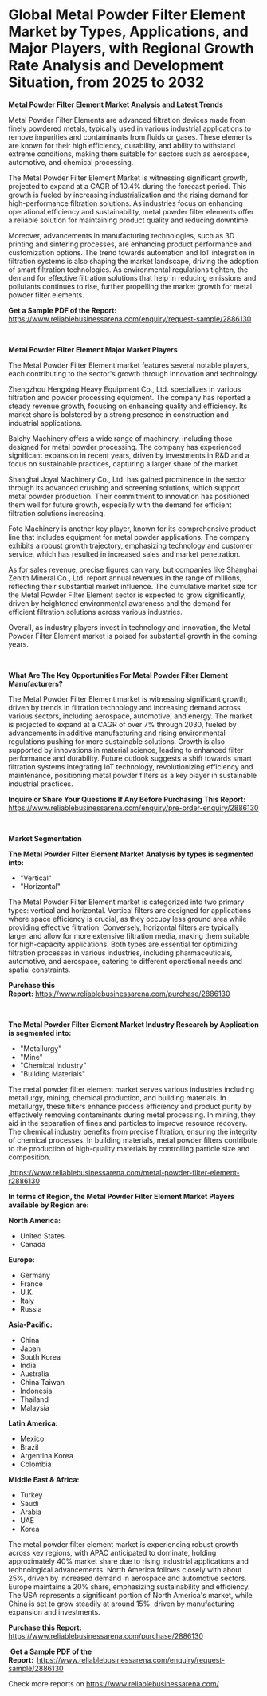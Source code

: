 <p><h1>Global Metal Powder Filter Element Market by Types, Applications, and Major Players, with Regional Growth Rate Analysis and Development Situation, from 2025 to 2032</h1></p><p><strong>Metal Powder Filter Element Market Analysis and Latest Trends</strong></p>
<p><p>Metal Powder Filter Elements are advanced filtration devices made from finely powdered metals, typically used in various industrial applications to remove impurities and contaminants from fluids or gases. These elements are known for their high efficiency, durability, and ability to withstand extreme conditions, making them suitable for sectors such as aerospace, automotive, and chemical processing.</p><p>The Metal Powder Filter Element Market is witnessing significant growth, projected to expand at a CAGR of 10.4% during the forecast period. This growth is fueled by increasing industrialization and the rising demand for high-performance filtration solutions. As industries focus on enhancing operational efficiency and sustainability, metal powder filter elements offer a reliable solution for maintaining product quality and reducing downtime.</p><p>Moreover, advancements in manufacturing technologies, such as 3D printing and sintering processes, are enhancing product performance and customization options. The trend towards automation and IoT integration in filtration systems is also shaping the market landscape, driving the adoption of smart filtration technologies. As environmental regulations tighten, the demand for effective filtration solutions that help in reducing emissions and pollutants continues to rise, further propelling the market growth for metal powder filter elements.</p></p>
<p><strong>Get a Sample PDF of the Report:&nbsp;</strong> <a href="https://www.reliablebusinessarena.com/enquiry/request-sample/2886130?utm_campaign=3055&utm_medium=2&utm_source=Github&utm_content=ia&utm_term=13032025&utm_id=metal-powder-filter-element">https://www.reliablebusinessarena.com/enquiry/request-sample/2886130</a></p>
<p>&nbsp;</p>
<p><strong>Metal Powder Filter Element Major Market Players</strong></p>
<p><p>The Metal Powder Filter Element market features several notable players, each contributing to the sector's growth through innovation and technology. </p><p>Zhengzhou Hengxing Heavy Equipment Co., Ltd. specializes in various filtration and powder processing equipment. The company has reported a steady revenue growth, focusing on enhancing quality and efficiency. Its market share is bolstered by a strong presence in construction and industrial applications.</p><p>Baichy Machinery offers a wide range of machinery, including those designed for metal powder processing. The company has experienced significant expansion in recent years, driven by investments in R&D and a focus on sustainable practices, capturing a larger share of the market. </p><p>Shanghai Joyal Machinery Co., Ltd. has gained prominence in the sector through its advanced crushing and screening solutions, which support metal powder production. Their commitment to innovation has positioned them well for future growth, especially with the demand for efficient filtration solutions increasing.</p><p>Fote Machinery is another key player, known for its comprehensive product line that includes equipment for metal powder applications. The company exhibits a robust growth trajectory, emphasizing technology and customer service, which has resulted in increased sales and market penetration.</p><p>As for sales revenue, precise figures can vary, but companies like Shanghai Zenith Mineral Co., Ltd. report annual revenues in the range of millions, reflecting their substantial market influence. The cumulative market size for the Metal Powder Filter Element sector is expected to grow significantly, driven by heightened environmental awareness and the demand for efficient filtration solutions across various industries.</p><p>Overall, as industry players invest in technology and innovation, the Metal Powder Filter Element market is poised for substantial growth in the coming years.</p></p>
<p>&nbsp;</p>
<p><strong>What Are The Key Opportunities For Metal Powder Filter Element Manufacturers?</strong></p>
<p><p>The Metal Powder Filter Element market is witnessing significant growth, driven by trends in filtration technology and increasing demand across various sectors, including aerospace, automotive, and energy. The market is projected to expand at a CAGR of over 7% through 2030, fueled by advancements in additive manufacturing and rising environmental regulations pushing for more sustainable solutions. Growth is also supported by innovations in material science, leading to enhanced filter performance and durability. Future outlook suggests a shift towards smart filtration systems integrating IoT technology, revolutionizing efficiency and maintenance, positioning metal powder filters as a key player in sustainable industrial practices.</p></p>
<p><strong>Inquire or Share Your Questions If Any Before Purchasing This Report:</strong> <a href="https://www.reliablebusinessarena.com/enquiry/pre-order-enquiry/2886130?utm_campaign=3055&utm_medium=2&utm_source=Github&utm_content=ia&utm_term=13032025&utm_id=metal-powder-filter-element">https://www.reliablebusinessarena.com/enquiry/pre-order-enquiry/2886130</a></p>
<p>&nbsp;</p>
<p><strong>Market Segmentation</strong></p>
<p><strong>The Metal Powder Filter Element Market Analysis by types is segmented into:</strong></p>
<p><ul><li>"Vertical"</li><li>"Horizontal"</li></ul></p>
<p><p>The Metal Powder Filter Element market is categorized into two primary types: vertical and horizontal. Vertical filters are designed for applications where space efficiency is crucial, as they occupy less ground area while providing effective filtration. Conversely, horizontal filters are typically larger and allow for more extensive filtration media, making them suitable for high-capacity applications. Both types are essential for optimizing filtration processes in various industries, including pharmaceuticals, automotive, and aerospace, catering to different operational needs and spatial constraints.</p></p>
<p><strong>Purchase this Report:&nbsp;</strong><a href="https://www.reliablebusinessarena.com/purchase/2886130?utm_campaign=3055&utm_medium=2&utm_source=Github&utm_content=ia&utm_term=13032025&utm_id=metal-powder-filter-element">https://www.reliablebusinessarena.com/purchase/2886130</a></p>
<p>&nbsp;</p>
<p><strong>The Metal Powder Filter Element Market Industry Research by Application is segmented into:</strong></p>
<p><ul><li>"Metallurgy"</li><li>"Mine"</li><li>"Chemical Industry"</li><li>"Building Materials"</li></ul></p>
<p><p>The metal powder filter element market serves various industries including metallurgy, mining, chemical production, and building materials. In metallurgy, these filters enhance process efficiency and product purity by effectively removing contaminants during metal processing. In mining, they aid in the separation of fines and particles to improve resource recovery. The chemical industry benefits from precise filtration, ensuring the integrity of chemical processes. In building materials, metal powder filters contribute to the production of high-quality materials by controlling particle size and composition.</p></p>
<p><a href="https://www.reliablebusinessarena.com/metal-powder-filter-element-r2886130?utm_campaign=3055&utm_medium=2&utm_source=Github&utm_content=ia&utm_term=13032025&utm_id=metal-powder-filter-element">&nbsp;https://www.reliablebusinessarena.com/metal-powder-filter-element-r2886130</a></p>
<p><strong>In terms of Region, the Metal Powder Filter Element Market Players available by Region are:</strong></p>
<p>
    <p> <strong> North America: </strong>
        <ul>
            <li>United States</li>
            <li>Canada</li>
        </ul>
        </p> 
    <p> <strong> Europe: </strong>
        <ul>
            <li>Germany</li>
            <li>France</li>
            <li>U.K.</li>
            <li>Italy</li>
            <li>Russia</li>
        </ul>
        </p> 
    <p> <strong> Asia-Pacific: </strong>
        <ul>
            <li>China</li>
            <li>Japan</li>
            <li>South Korea</li>
            <li>India</li>
            <li>Australia</li>
            <li>China Taiwan</li>
            <li>Indonesia</li>
            <li>Thailand</li>
            <li>Malaysia</li>
        </ul>
        </p> 
    <p> <strong> Latin America: </strong>
        <ul>
            <li>Mexico</li>
            <li>Brazil</li>
            <li>Argentina Korea</li>
            <li>Colombia</li>
        </ul>
        </p> 
    <p> <strong> Middle East & Africa: </strong>
        <ul>
            <li>Turkey</li>
            <li>Saudi</li>
            <li>Arabia</li>
            <li>UAE</li>
            <li>Korea</li>
        </ul>
    </p>
    </p>
<p><p>The metal powder filter element market is experiencing robust growth across key regions, with APAC anticipated to dominate, holding approximately 40% market share due to rising industrial applications and technological advancements. North America follows closely with about 25%, driven by increased demand in aerospace and automotive sectors. Europe maintains a 20% share, emphasizing sustainability and efficiency. The USA represents a significant portion of North America's market, while China is set to grow steadily at around 15%, driven by manufacturing expansion and investments.</p></p>
<p><strong>Purchase this Report: </strong><a href="https://www.reliablebusinessarena.com/purchase/2886130?utm_campaign=3055&utm_medium=2&utm_source=Github&utm_content=ia&utm_term=13032025&utm_id=metal-powder-filter-element">https://www.reliablebusinessarena.com/purchase/2886130</a></p>
<p>&nbsp;<strong>Get a Sample PDF of the Report:&nbsp;&nbsp;</strong><a href="https://www.reliablebusinessarena.com/enquiry/request-sample/2886130?utm_campaign=3055&utm_medium=2&utm_source=Github&utm_content=ia&utm_term=13032025&utm_id=metal-powder-filter-element">https://www.reliablebusinessarena.com/enquiry/request-sample/2886130</a></p>
<p><strong></strong></p>
<p>Check more reports on <a href="https://www.reliablebusinessarena.com/?utm_campaign=3055&utm_medium=2&utm_source=Github&utm_content=ia&utm_term=13032025&utm_id=metal-powder-filter-element">https://www.reliablebusinessarena.com/</a></p>
